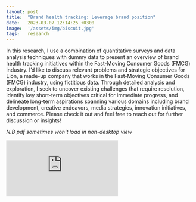 ```yaml
---
layout: post
title:  "Brand health tracking: Leverage brand position"
date:   2023-03-07 12:14:25 +0300
image:  '/assets/img/biscuit.jpg'
tags:   research
---
```


In this research, I use a combination of quantitative surveys and data analysis techniques with dummy data to present an overview of brand health tracking initiatives within the Fast-Moving Consumer Goods (FMCG) industry. I’d like to discuss relevant problems and strategic objectives for Lion, a made-up company that works in the Fast-Moving Consumer Goods (FMCG) industry, using fictitious data. Through detailed analysis and exploration, I seek to uncover existing challenges that require resolution, identify key short-term objectives critical for immediate progress, and delineate long-term aspirations spanning various domains including brand development, creative endeavors, media strategies, innovation initiatives, and commerce. Please check it out and feel free to reach out for further discussion or insights!

<p><i>N.B pdf sometimes won't load in non-desktop view</i></p>

<p> </p>
<p><embed src="https://kiranaananda.github.io/portfolio/assets/pdf/fmcg-biscuit-long-trend-study.pdf" style="vertical-align:middle;margin:0px 0px" /></p>
<p> </p>
